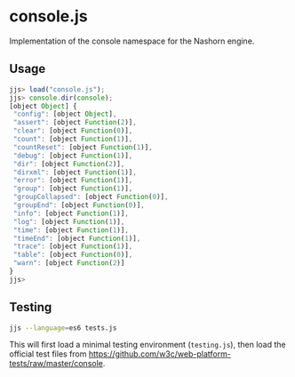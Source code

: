 # console.js
Implementation of the console namespace for the Nashorn engine.

## Usage

```js
jjs> load("console.js");
jjs> console.dir(console);
[object Object] {
 "config": [object Object],
 "assert": [object Function(2)],
 "clear": [object Function(0)],
 "count": [object Function(1)],
 "countReset": [object Function(1)],
 "debug": [object Function(1)],
 "dir": [object Function(2)],
 "dirxml": [object Function(1)],
 "error": [object Function(1)],
 "group": [object Function(1)],
 "groupCollapsed": [object Function(0)],
 "groupEnd": [object Function(0)],
 "info": [object Function(1)],
 "log": [object Function(1)],
 "time": [object Function(1)],
 "timeEnd": [object Function(1)],
 "trace": [object Function(1)],
 "table": [object Function(0)],
 "warn": [object Function(2)]
}
jjs>
```

## Testing

```sh
jjs --language=es6 tests.js
```

This will first load a minimal testing environment (`testing.js`), then load the official test files from https://github.com/w3c/web-platform-tests/raw/master/console.
